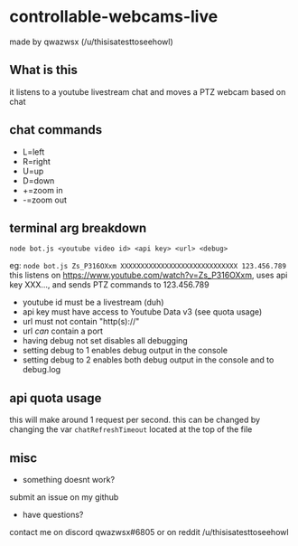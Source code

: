 # controllable-webcams-live
made by qwazwsx (/u/thisisatesttoseehowl)

## What is this

it listens to a youtube livestream chat and moves a PTZ webcam based on chat

## chat commands
* L=left
* R=right
* U=up
* D=down
* +=zoom in
* -=zoom out

## terminal arg breakdown
 `node bot.js <youtube video id> <api key> <url> <debug>`

eg: `node bot.js Zs_P316OXxm XXXXXXXXXXXXXXXXXXXXXXXXXXXXX 123.456.789`
 		this listens on https://www.youtube.com/watch?v=Zs_P316OXxm, uses api key XXX..., and sends PTZ commands to 123.456.789
 

* youtube id must be a livestream (duh)
* api key must have access to Youtube Data v3 (see quota usage)
* url must not contain "http(s)://"
* url *can* contain a port
* having debug not set disables all debugging
* setting debug to 1 enables debug output in the console
* setting debug to 2 enables both debug output in the console and to debug.log

## api quota usage
this will make around 1 request per second. this can be changed by changing the var `chatRefreshTimeout` located at the top of the file

## misc

* something doesnt work?

submit an issue on my github

* have questions? 

contact me on discord qwazwsx#6805 or on reddit /u/thisisatesttoseehowl
